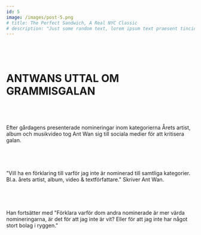 ```yaml
---
id: 5
image: /images/post-5.png
# title: The Perfect Sandwich, A Real NYC Classic
# description: "Just some random text, lorem ipsum text praesent tincidunt ipsum lipsum."
---
```

<div class="w-4/4 h-150 bg-white rounded ">

<div class="m-10">

## ⠀
# **ANTWANS UTTAL OM GRAMMISGALAN**
## ⠀
Efter gårdagens presenterade nomineringar inom kategorierna Årets artist, album och musikvideo tog Ant Wan sig till sociala medier för att kritisera galan.
## ⠀
"Vill ha en förklaring till varför jag inte är nominerad till samtliga kategorier. Bl.a. årets artist, album, video & textförfattare." Skriver Ant Wan.
## ⠀
Han fortsätter med
"Förklara varför dom andra nominerade är mer värda nomineringarna, är det för att jag inte är vit? Eller för att jag inte har något stort bolag i ryggen." 

##  ⠀
</div>

</div>